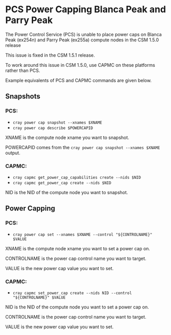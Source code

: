 # PCS Power Capping Blanca Peak and Parry Peak

The Power Control Service (PCS) is unable to place power caps on Blanca Peak (ex254n) and Parry Peak (ex255a) compute nodes in the CSM 1.5.0 release

This issue is fixed in the CSM 1.5.1 release.

To work around this issue in CSM 1.5.0, use CAPMC on these platforms rather than PCS.

Example equivalents of PCS and CAPMC commands are given below.

## Snapshots

### PCS:

* `cray power cap snapshot --xnames $XNAME`
* `cray power cap describe $POWERCAPID`

XNAME is the compute node xname you want to snapshot.

POWERCAPID comes from the `cray power cap snapshot --xnames $XNAME` output.

### CAPMC: 

* `cray capmc get_power_cap_capabilities create --nids $NID`
* `cray capmc get_power_cap create --nids $NID`

NID is the NID of the compute node you want to snapshot.

## Power Capping

### PCS:

* `cray power cap set --xnames $XNAME --control "${CONTROLNAME}" $VALUE`

XNAME is the compute node xname you want to set a power cap on.

CONTROLNAME is the power cap control name you want to target.

VALUE is the new power cap value you want to set.

### CAPMC:

* `cray capmc set_power_cap create --nids NID --control "${CONTROLNAME}" $VALUE`

NID is the NID of the compute node you want to set a power cap on.

CONTROLNAME is the power cap control name you want to target.

VALUE is the new power cap value you want to set.

